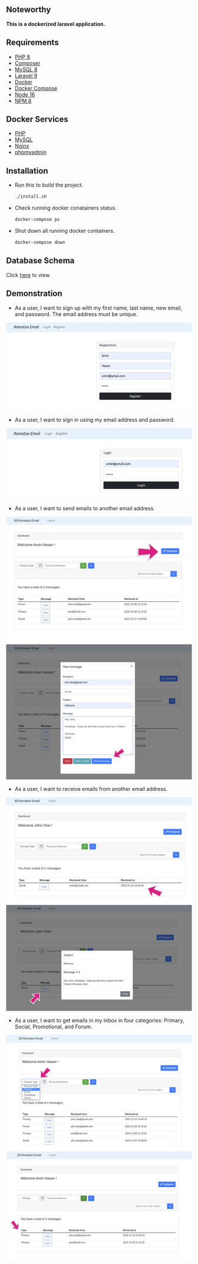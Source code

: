 ## Noteworthy 

<b>This is a dockerized laravel application.</b>

## Requirements

* [PHP 8](https://www.php.net/)
* [Composer](https://getcomposer.org/)
* [MySQL 8](https://www.mysql.com/)
* [Laravel 9](https://laravel.com/)
* [Docker](https://www.docker.com/)
* [Docker Compose](https://www.digitalocean.com/community/tutorials/how-to-install-and-use-docker-compose-on-ubuntu-20-04)
* [Node 16](https://nodejs.org)
* [NPM 8](https://www.npmjs.com)

## Docker Services

* [PHP](https://hub.docker.com/_/php)
* [MySQL](https://hub.docker.com/_/mysql)
* [Nginx](https://hub.docker.com/_/nginx)
* [phpmyadmin](https://hub.docker.com/_/phpmyadmin)

## Installation

* Run this to build the project.

   ```sh
   ./install.sh
   ```
* Check running docker conatainers status.

   ```sh
   docker-compose ps
   ```
* Shut down all running docker containers.

   ```sh
   docker-compose down
   ```

## Database Schema

Click [here](https://viewer.diagrams.net/?tags=%7B%7D&highlight=0000ff&edit=_blank&layers=1&nav=1&title=Database%20Schema#R7Ztbc6M2FMc%2FjWfaB3u4GAKPvm2baeJNc2k3Tx7ZyLZaQB4hxyaffgWIq4RD0g3eKc5DAgckofM7SOd%2FhvT0iXf8jYDd9hY70O1pinPs6dOepqm6MmR%2FIkuYWEzbSgwbghx%2BU254QK%2BQGxVu3SMHBqUbKcYuRbuycYV9H65oyQYIwYfybWvslkfdgQ0UDA8r4IrWv5FDt4nVMpTc%2FjtEm206sqrwKx5Ib%2BaGYAscfCiY9FlPnxCMaXLkHSfQjZyX%2BiVp96XmavZgBPq0SYP5CD9MJjPL%2F3Z43t%2F1l9d776%2F%2BVdLLC3D3fML7AJKAPzENUzcEB%2BS5wGdnY94CEgqPtY%2BiZhNkkQGxBykJ2S1pgysjacKDQrW4jw65i7XUxduCezNnAo51k%2FWdDXfPwgD4G%2Fbk%2BXimUhpPN8XxMnDF8fTKcMClkPiAwjHe%2B05Q9Dc7KEw1N8UU3kEkDfwCEnY%2Fm7c%2BYr%2BXaIOYjzVl9PT4dXE9n9zPbmfzR4EXY8OmMN5Sjw0%2BVdkhcNHGZ8crxggSZogIIhboI37BQ44TNR8TGKBXsIy7YsOOd5gNGTvAGPeMadTXnuIgeVWjrgNK8L9wgl3M%2Bp36OA6TNXLdiqlR5NSHqRhOYZlSkabdgGYxeEoY381MFZitEQnowgcezNi9ALLaAvKLZhi%2FdhuYIQFmtgpME4C54MKrjtfV2XnpAi%2FoAeQKrNgqzlgpT%2FPrP59m3YZmGyI0q1VoQwHaDgTBARNH4GbG2OZPNzej8U3HwamaJBtSWyVnCOQI9KC3hGRBmW%2F8uveu4wB5L%2F1KdjuU8Gx3%2BTQFnisCWRrrLADNWFLkwYACb3ehV6RnStZRmTb5PHoSkbZzLvQa0bPOTc%2BSZy6fLbENqyJ5JWuQYoh%2B0JT%2Fv8IWkVwUtnUyJTm%2FwrYFZgH0HeZmeSbSZVgydT1sE1aav5bSxxWCL3FlkfP6J8B%2BtznJVHWTJfLHcRLLVkvshHlKEdHoNCKJhm5VQmtinSrOHhY03OWFKor8MN6zuoxKppozWzuwxHrH6Ty9M3K5hlyasmuDquQ6dwFEE%2BuNpwXzBWXjyke7IMVKlkPAmrYuvyRJWVf1lyZWoy76KwnUpi%2FW2fWYJtakOqzH3oJX3eBkmX%2B7Ck0sgXRTodWR46Bk1cN2JZpY9%2BicRHuDkaqKb1OrIi3t%2BCLSGsCS7VytqjRdLHpcVNqHdjFVso21m93rYnnkItM%2BkE6qMnXSLklRcEcfoi4KwiBRBV%2F%2B6Cq6E9X9VlMSXSxzCUigs4EP%2FJTNFtHwHrqAIuzP8ivjNfYp%2F%2BJb1coEmZYYRV9vs9PZPfPoI74Ffhj7HxAqv0QixQodTpINS8Jv0clAUdTU8MwMfWYxh6lleiw2mIbFsztI2NoRh1BsTOYZTa4WafqNOiAbeJKyJqf8FtbMSGKHvpSf5ETR4A4nLxCPxqFWUZRqJV4CvCcryFvlISN0ZFQ60qodJa4QOvpR1QRdrPD81OEYRZ9qFuNRGRiKfe5wtH%2BycByqA1v7YERaykBV7fynEp%2F2wC7%2BDFsN16EoFj45XF8hwY%2F4a7wrVcLVA76TXKhdO41SpL4VpUdEC83Y2XP6ROw4bxSdhO8O4oT%2FCd9aTYP99A6bfR3eVvCb6V79X9fiq0pHTddioaN%2BZQ54vQ7gO98Hdpr%2Fc1Nye%2F4vYvrsOw%3D%3D) to view.
## Demonstration

* As a user, I want to sign up with my first name, last name, new email, and password. The email address must be unique.

 <img src="./images/R1.png">

* As a user, I want to sign in using my email address and password.

 <img src="./images/R2.png">

* As a user, I want to send emails to another email address.

 <img src="./images/R3_a.jpg">

 <img src="./images/R3_b.jpg">

* As a user, I want to receive emails from another email address.

 <img src="./images/R4_a.jpg">

 <img src="./images/R4_b.jpg">

* As a user, I want to get emails in my inbox in four categories: Primary, Social, Promotional, and Forum.
 
 <img src="./images/R5_a.jpg">

 <img src="./images/R5_b.jpg">
